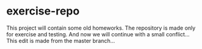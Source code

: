 # exercise-repo
This project will contain some old homeworks.
The repository is made only for exercise and testing.
And now we will continue with a small conflict...
This edit is made from the master branch...
